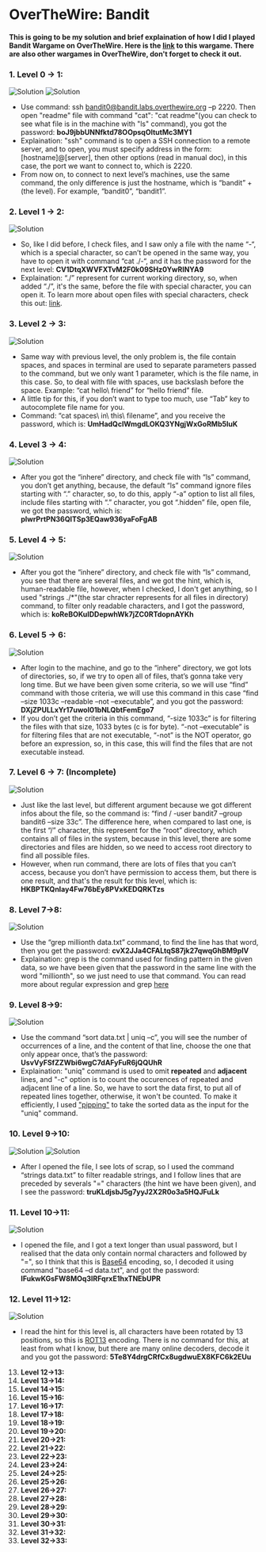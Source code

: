 # OverTheWire: Bandit
#### This is going to be my solution and brief explaination of how I did I played Bandit Wargame on OverTheWire. Here is the [link](https://overthewire.org/wargames/bandit/) to this wargame. There are also other wargames in OverTheWire, don't forget to check it out.

### **1. Level 0 -> 1:**
![Solution](https://github.com/quochung2k2/ctf-write-ups/blob/main/Over_the_wire/Bandit/images/Level%200%20-%20Level%201/Screenshot_2021-01-24_17_16_34.png)
![Solution](https://github.com/quochung2k2/ctf-write-ups/blob/main/Over_the_wire/Bandit/images/Level%200%20-%20Level%201/Screenshot_2021-01-24_17_22_05.png)
- Use command: ssh bandit0@bandit.labs.overthewire.org –p 2220. Then open "readme" file with command "cat": "cat readme"(you can check to see what file is in the machine with "ls" command), you got the password: **boJ9jbbUNNfktd78OOpsqOltutMc3MY1**
- Explaination: "ssh" command is to open a SSH connection to a remote server, and to open, you must specify address in the form: [hostname]@[server], then other options (read in manual doc), in this case, the port we want to connect to, which is 2220.
- From now on, to connect to next level’s machines, use the same command, the only difference is just the hostname, which is “bandit” + (the level). For example, “bandit0”, “bandit1”.

### **2. Level 1 -> 2:**
![Solution](https://github.com/quochung2k2/ctf-write-ups/blob/main/Over_the_wire/Bandit/images/Level%201%20-%20Level%202/Screenshot_2021-01-24_17_57_38.png)
-	So, like I did before, I check files, and I saw only a file with the name “-“, which is a special character, so can’t be opened in the same way, you have to open it with command “cat ./-“, and it has the password for the next level: **CV1DtqXWVFXTvM2F0k09SHz0YwRINYA9**
-	Explaination: “./” represent for current working directory, so, when added “./”, it's the same,  before the file with special character, you can open it. To learn more about open files with special characters, check this out: [link](https://tldp.org/LDP/abs/html/special-chars.html).

### **3. Level 2 -> 3:**
![Solution](https://github.com/quochung2k2/ctf-write-ups/blob/main/Over_the_wire/Bandit/images/Level%202%20-%20Level%203/Screenshot_2021-01-24_18_00_25.png)
-	Same way with previous level, the only problem is, the file contain spaces, and spaces in terminal are used to separate parameters passed to the command, but we only want 1 parameter, which is the file name, in this case. So, to deal with file with spaces, use backslash before the space. Example: “cat hello\ friend” for “hello friend” file.
-	A little tip for this, if you don’t want to type too much, use “Tab” key to autocomplete file name for you.
-	Command: “cat spaces\ in\ this\ filename”, and you receive the password, which is: **UmHadQclWmgdLOKQ3YNgjWxGoRMb5luK**

### **4. Level 3 -> 4:**
![Solution](https://github.com/quochung2k2/ctf-write-ups/blob/main/Over_the_wire/Bandit/images/Level%203%20-%20Level%204/Screenshot_2021-01-24_18_02_14.png)
-	After you got the “inhere” directory, and check file with “ls” command, you don’t get anything, because, the default “ls” command ignore files starting with “.” character, so, to do this, apply “-a” option to list all files, include files starting with “.” character, you got “.hidden” file, open file, we got the password, which is: **pIwrPrtPN36QITSp3EQaw936yaFoFgAB**

### **5. Level 4 -> 5:**
![Solution](https://github.com/quochung2k2/ctf-write-ups/blob/main/Over_the_wire/Bandit/images/Level%204%20-%20Level%205/Screenshot_2021-01-24_18_05_12.png)
-	After you got the “inhere” directory, and check file with “ls” command, you see that there are several files, and we got the hint, which is, human-readable file, however, when I checked, I don't get anything, so I used "strings ./*"(the star chracter represents for all files in directory) command, to filter only readable characters, and I got the password, which is: **koReBOKuIDDepwhWk7jZC0RTdopnAYKh**

### **6. Level 5 -> 6:**
![Solution](https://github.com/quochung2k2/ctf-write-ups/blob/main/Over_the_wire/Bandit/images/Level%205%20-%20Level%206/Screenshot_2021-01-24_18_10_22.png)
-	After login to the machine, and go to the “inhere” directory, we got lots of directories, so, if we try to open all of files, that’s gonna take very long time. But we have been given some criteria, so we will use “find” command with those criteria, we will use this command in this case “find –size 1033c –readable –not –executable”, and you got the password: **DXjZPULLxYr17uwoI01bNLQbtFemEgo7**
-	If you don’t get the criteria in this command, “-size 1033c” is for filtering the files with that size, 1033 bytes (c is for byte). “-not –executable” is for filtering files that are not executable, “-not” is the NOT operator, go before an expression, so, in this case, this will find the files that are not executable instead. 

### **7. Level 6 -> 7:** (Incomplete)
![Solution](https://github.com/quochung2k2/ctf-write-ups/blob/main/Over_the_wire/Bandit/images/Level%206%20-%20Level%207/Screenshot_2021-01-24_18_13_03.png)
-	Just like the last level, but different argument because we got different infos about the file, so the command is: “find / -user bandit7 –group bandit6 –size 33c”. The difference here, when compared to last one, is the first “/” character, this represent for the “root” directory, which contains all of files in the system, because in this level, there are some directories and files are hidden, so we need to access root directory to find all possible files.
-	However, when run command, there are lots of files that you can’t access, because you don’t have permission to access them, but there is one result, and that's the result for this level, which is: **HKBPTKQnIay4Fw76bEy8PVxKEDQRKTzs**

### **8. Level 7->8:**
![Solution](https://github.com/quochung2k2/ctf-write-ups/blob/main/Over_the_wire/Bandit/images/Level%207%20-%20Level%208/Screenshot_2021-01-24_18_16_07.png)
-	Use the “grep millionth data.txt” command, to find the line has that word, then you get the password: **cvX2JJa4CFALtqS87jk27qwqGhBM9plV**
- Explaination: grep is the command used for finding pattern in the given data, so we have been given that the password in the same line with the word "millionth", so we just need to use that command. You can read more about regular expression and grep [here](https://www.geeksforgeeks.org/regular-expression-grep/)

### **9. Level 8->9:**
![Solution](https://github.com/quochung2k2/ctf-write-ups/blob/main/Over_the_wire/Bandit/images/Level%208%20-%20Level%209/Screenshot_2021-01-24_18_27_45.png)
-	Use the command “sort data.txt | uniq –c”, you will see the number of occurrences of a line, and the content of that line, choose the one that only appear once, that’s the password: **UsvVyFSfZZWbi6wgC7dAFyFuR6jQQUhR**
- Explaination: "uniq" command is used to omit **repeated** and **adjacent** lines, and "-c" option is to count the occurences of repeated and adjacent line of a line. So, we have to sort the data first, to put all of repeated lines together, otherwise, it won't be counted. To make it efficiently, I used ["pipping"](https://ryanstutorials.net/linuxtutorial/piping.php) to take the sorted data as the input for the "uniq" command.

### **10. Level 9->10:**
![Solution](https://github.com/quochung2k2/ctf-write-ups/blob/main/Over_the_wire/Bandit/images/Level%209%20-%20Level%2010/Screenshot_2021-01-24_18_32_14.png)
![Solution](https://github.com/quochung2k2/ctf-write-ups/blob/main/Over_the_wire/Bandit/images/Level%209%20-%20Level%2010/Screenshot_2021-01-24_18_32_43.png)
-	After I opened the file, I see lots of scrap, so I used the command “strings data.txt” to filter readable strings, and I follow lines that are preceded by severals "=" characters (the hint we have been given), and I see the password: **truKLdjsbJ5g7yyJ2X2R0o3a5HQJFuLk**

### **11. Level 10->11:**
![Solution](https://github.com/quochung2k2/ctf-write-ups/blob/main/Over_the_wire/Bandit/images/Level%2010%20-%20Level%2011/Screenshot_2021-01-24_18_39_24.png)
- I opened the file, and I got a text longer than usual password, but I realised that the data only contain normal characters and followed by "=", so I think that this is [Base64](https://en.wikipedia.org/wiki/Base64) encoding, so, I decoded it using command "base64 –d data.txt", and got the password: **IFukwKGsFW8MOq3IRFqrxE1hxTNEbUPR**

### **12. Level 11->12:**
![Solution](https://github.com/quochung2k2/ctf-write-ups/blob/main/Over_the_wire/Bandit/images/Level%2011%20-%20Level%2012/Screenshot_2021-01-24_18_44_51.png)
- I read the hint for this level is, all characters have been rotated by 13 positions, so this is [ROT13](https://en.wikipedia.org/wiki/ROT13) encoding. There is no command for this, at least from what I know, but there are many online decoders, decode it and you got the password: **5Te8Y4drgCRfCx8ugdwuEX8KFC6k2EUu**

13. **Level 12->13:**
14. **Level 13->14:**
15. **Level 14->15:**
16. **Level 15->16:**
17. **Level 16->17:**
18. **Level 17->18:**
19. **Level 18->19:**
20. **Level 19->20:**
21. **Level 20->21:**
22. **Level 21->22:**
23. **Level 22->23:**
24. **Level 23->24:**
25. **Level 24->25:**
26. **Level 25->26:**
27. **Level 26->27:**
28. **Level 27->28:**
29. **Level 28->29:**
30. **Level 29->30:**
31. **Level 30->31:**
32. **Level 31->32:**
33. **Level 32->33:**
